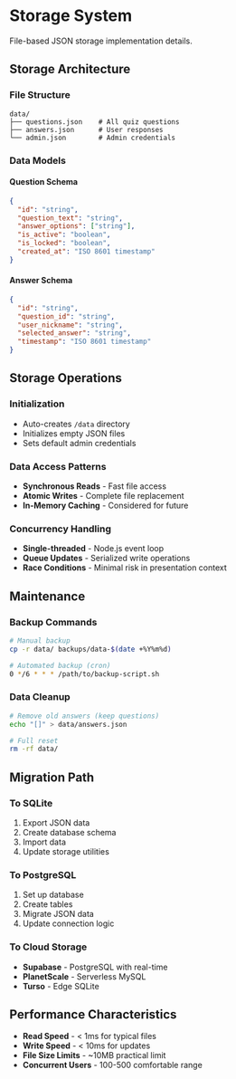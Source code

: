 # Storage System

File-based JSON storage implementation details.

## Storage Architecture

### File Structure

```
data/
├── questions.json    # All quiz questions
├── answers.json      # User responses
└── admin.json        # Admin credentials
```

### Data Models

#### Question Schema

```json
{
  "id": "string",
  "question_text": "string",
  "answer_options": ["string"],
  "is_active": "boolean",
  "is_locked": "boolean",
  "created_at": "ISO 8601 timestamp"
}
```

#### Answer Schema

```json
{
  "id": "string",
  "question_id": "string",
  "user_nickname": "string",
  "selected_answer": "string",
  "timestamp": "ISO 8601 timestamp"
}
```

## Storage Operations

### Initialization

- Auto-creates `/data` directory
- Initializes empty JSON files
- Sets default admin credentials

### Data Access Patterns

- **Synchronous Reads** - Fast file access
- **Atomic Writes** - Complete file replacement
- **In-Memory Caching** - Considered for future

### Concurrency Handling

- **Single-threaded** - Node.js event loop
- **Queue Updates** - Serialized write operations
- **Race Conditions** - Minimal risk in presentation context

## Maintenance

### Backup Commands

```bash
# Manual backup
cp -r data/ backups/data-$(date +%Y%m%d)

# Automated backup (cron)
0 */6 * * * /path/to/backup-script.sh
```

### Data Cleanup

```bash
# Remove old answers (keep questions)
echo "[]" > data/answers.json

# Full reset
rm -rf data/
```

## Migration Path

### To SQLite

1. Export JSON data
2. Create database schema
3. Import data
4. Update storage utilities

### To PostgreSQL

1. Set up database
2. Create tables
3. Migrate JSON data
4. Update connection logic

### To Cloud Storage

- **Supabase** - PostgreSQL with real-time
- **PlanetScale** - Serverless MySQL
- **Turso** - Edge SQLite

## Performance Characteristics

- **Read Speed** - < 1ms for typical files
- **Write Speed** - < 10ms for updates
- **File Size Limits** - ~10MB practical limit
- **Concurrent Users** - 100-500 comfortable range
